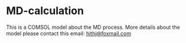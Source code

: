 # MD-calculation
This is a COMSOL model about the MD process. More details about the model please contact this email: hithj@foxmail.com
